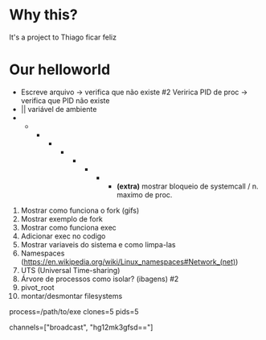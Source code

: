 # Why this?
It's a project to Thiago ficar feliz

# Our helloworld
- Escreve arquivo -> verifica que não existe
#2 Veririca PID de proc -> verifica que PID não existe
- || variável de ambiente
- - - - - - - - - **(extra)** mostrar bloqueio de systemcall / n. maximo de proc.

1. Mostrar como funciona o fork (gifs)
2. Mostrar exemplo de fork
3. Mostrar como funciona exec
4. Adicionar exec no codigo
5. Mostrar variaveis do sistema e como limpa-las
6. Namespaces (https://en.wikipedia.org/wiki/Linux_namespaces#Network_(net))
7. UTS (Universal Time-sharing)
8. Árvore de processos como isolar? (ibagens) #2
9. pivot_root
10. montar/desmontar filesystems




process=/path/to/exe
clones=5
pids=5




channels=["broadcast", "hg12mk3gfsd=="]
